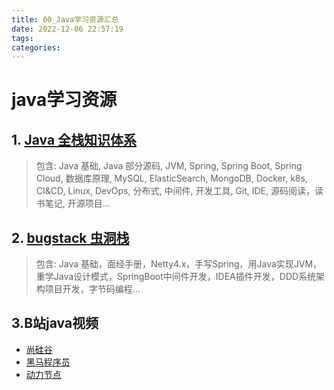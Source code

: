 ```yaml
---
title: 00_Java学习资源汇总
date: 2022-12-06 22:57:19
tags:
categories:
---
```


# java学习资源
## 1. [Java 全栈知识体系](https://pdai.tech/)
> 包含: Java 基础, Java 部分源码, JVM, Spring, Spring Boot, Spring Cloud, 数据库原理, MySQL, ElasticSearch, MongoDB, Docker, k8s, CI&CD, Linux, DevOps, 分布式, 中间件, 开发工具, Git, IDE, 源码阅读，读书笔记, 开源项目...

## 2. [bugstack 虫洞栈](https://bugstack.cn/)
> 包含: Java 基础，面经手册，Netty4.x，手写Spring，用Java实现JVM，重学Java设计模式，SpringBoot中间件开发，IDEA插件开发，DDD系统架构项目开发，字节码编程...

## 3.B站java视频
* [尚硅谷](https://space.bilibili.com/302417610)
* [黑马程序员](https://space.bilibili.com/37974444)
* [动力节点](https://space.bilibili.com/76542346)




